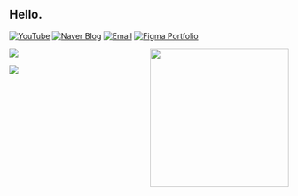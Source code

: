 
## Hello.


[![YouTube](https://img.shields.io/badge/YouTube-FF0000?style=for-the-badge&logo=youtube&logoColor=white)](https://www.youtube.com/watch?v=ARJ8cAGm6JE)
[![Naver Blog](https://img.shields.io/badge/Naver%20Blog-03C75A?style=for-the-badge&logo=naver&logoColor=white)](https://blog.naver.com/weg_mag)
[![Email](https://img.shields.io/badge/Email-D14836?style=for-the-badge&logo=gmail&logoColor=white)](mailto:noah.weg1456@gmail.com)
[![Figma Portfolio](https://img.shields.io/badge/Portfolio-Figma-F24E1E?style=for-the-badge&logo=figma&logoColor=white)](https://www.figma.com/proto/Xtpu4IOqdGnj5vyTXjpOHB/JEONGDOHEON-PORTFOLIO?page-id=0%3A1&node-id=1-2&p=f&viewport=579%2C324%2C0.07&t=KCQ6rXIKdqh2pAqx-1&scaling=scale-down-width&content-scaling=fixed)




<img align="right" src="https://firebasestorage.googleapis.com/v0/b/weg-c6d13.firebasestorage.app/o/listening-on-ytmusic.svg?alt=media&token=546b8af8-fecc-435a-a1fc-7192368c8678&v=150" width="250" />


<div align="left">
  
[<img src="https://github-readme-stats.vercel.app/api/pin/?username=weg-9000&repo=weg-9000&show_owner=true&theme=default&border_radius=10.0&cache_seconds=3600">](https://github.com/weg-9000/weg-9000/blob/main/%ED%8F%AC%ED%8F%B4%EC%9D%B4%EB%AF%B8%EC%A7%80/README.md)

[<img src="https://github-readme-stats.vercel.app/api/pin/?username=weg-9000&repo=agent-logger&show_owner=true&theme=default&border_radius=10.0&cache_seconds=3600">](https://github.com/weg-9000/agent-logger)


</div>

<br clear="both"/>









<!--
**weg-9000/weg-9000** is a ✨ _special_ ✨ repository because its `README.md` (this file) appears on your GitHub profile.



Here are some ideas to get you started:

- 🔭 I’m currently working on ...
- 🌱 I’m currently learning ...
- 👯 I’m looking to collaborate on ...
- 🤔 I’m looking for help with ...
- 💬 Ask me about ...
- 📫 How to reach me: ...
- 😄 Pronouns: ...
- ⚡ Fun fact: ...
-->
